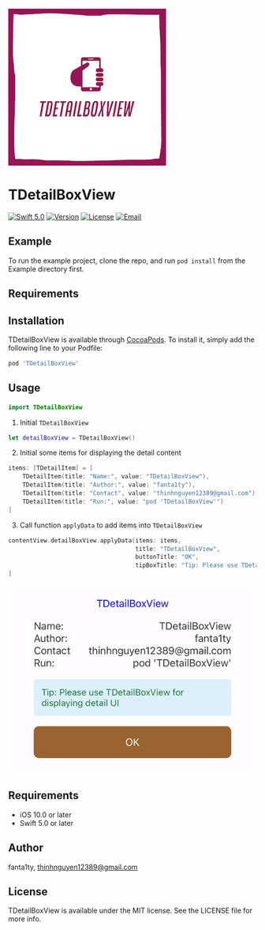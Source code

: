 ![LOGO](https://github.com/fanta1ty/TDetailBoxView/blob/master/ScreenShot/Logo.png)

# TDetailBoxView

 [![Swift 5.0](https://img.shields.io/badge/Swift-5.0-brightgreen)](https://developer.apple.com/swift/)
[![Version](https://img.shields.io/cocoapods/v/TDetailBoxView.svg?style=flat)](https://cocoapods.org/pods/TDetailBoxView)
[![License](https://img.shields.io/cocoapods/l/TDetailBoxView.svg?style=flat)](https://cocoapods.org/pods/TDetailBoxView)
[![Email](https://img.shields.io/badge/contact-@thinhnguyen12389@gmail.com-blue)](thinhnguyen12389@gmail.com)

## Example

To run the example project, clone the repo, and run `pod install` from the Example directory first.

## Requirements

## Installation

TDetailBoxView is available through [CocoaPods](https://cocoapods.org). To install
it, simply add the following line to your Podfile:

```ruby
pod 'TDetailBoxView'
```

## Usage
```swift
import TDetailBoxView
```

1) Initial ``TDetailBoxView`` 
```swift
let detailBoxView = TDetailBoxView()
```

2) Initial some items for displaying the detail content
```swift
items: [TDetailItem] = [
    TDetailItem(title: "Name:", value: "TDetailBoxView"),
    TDetailItem(title: "Author:", value: "fanta1ty"),
    TDetailItem(title: "Contact", value: "thinhnguyen12389@gmail.com"),
    TDetailItem(title: "Run:", value: "pod 'TDetailBoxView'")
]
```

3) Call function ``applyData`` to add items into ``TDetailBoxView``
```swift
contentView.detailBoxView.applyData(items: items,
                                    title: "TDetailBoxView",
                                    buttonTitle: "OK",
                                    tipBoxTitle: "Tip: Please use TDetailBoxView for displaying detail UI")
]
```


![til](https://github.com/fanta1ty/TDetailBoxView/blob/master/ScreenShot/demo.gif)

## Requirements
- iOS 10.0 or later
- Swift 5.0 or later

## Author

fanta1ty, thinhnguyen12389@gmail.com

## License

TDetailBoxView is available under the MIT license. See the LICENSE file for more info.
